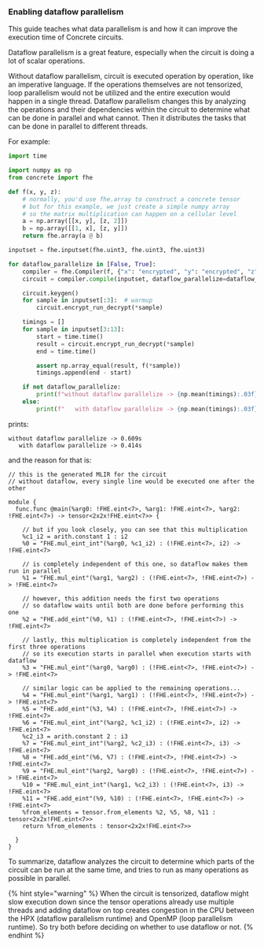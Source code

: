 ### Enabling dataflow parallelism

This guide teaches what data parallelism is and how it can improve the execution time of Concrete circuits.

Dataflow parallelism is a great feature, especially when the circuit is doing a lot of scalar operations.

Without dataflow parallelism, circuit is executed operation by operation, like an imperative language. If the operations themselves are not tensorized, loop parallelism would not be utilized and the entire execution would happen in a single thread. Dataflow parallelism changes this by analyzing the operations and their dependencies within the circuit to determine what can be done in parallel and what cannot. Then it distributes the tasks that can be done in parallel to different threads.

For example:

```python
import time

import numpy as np
from concrete import fhe

def f(x, y, z):
    # normally, you'd use fhe.array to construct a concrete tensor
    # but for this example, we just create a simple numpy array
    # so the matrix multiplication can happen on a cellular level
    a = np.array([[x, y], [z, 2]])
    b = np.array([[1, x], [z, y]])
    return fhe.array(a @ b)

inputset = fhe.inputset(fhe.uint3, fhe.uint3, fhe.uint3)

for dataflow_parallelize in [False, True]:
    compiler = fhe.Compiler(f, {"x": "encrypted", "y": "encrypted", "z": "encrypted"})
    circuit = compiler.compile(inputset, dataflow_parallelize=dataflow_parallelize)

    circuit.keygen()
    for sample in inputset[:3]:  # warmup
        circuit.encrypt_run_decrypt(*sample)

    timings = []
    for sample in inputset[3:13]:
        start = time.time()
        result = circuit.encrypt_run_decrypt(*sample)
        end = time.time()

        assert np.array_equal(result, f(*sample))
        timings.append(end - start)

    if not dataflow_parallelize:
        print(f"without dataflow parallelize -> {np.mean(timings):.03f}s")
    else:
        print(f"   with dataflow parallelize -> {np.mean(timings):.03f}s")
```

prints:

```
without dataflow parallelize -> 0.609s
   with dataflow parallelize -> 0.414s
```

and the reason for that is:

```
// this is the generated MLIR for the circuit
// without dataflow, every single line would be executed one after the other

module {
  func.func @main(%arg0: !FHE.eint<7>, %arg1: !FHE.eint<7>, %arg2: !FHE.eint<7>) -> tensor<2x2x!FHE.eint<7>> {
  
    // but if you look closely, you can see that this multiplication
    %c1_i2 = arith.constant 1 : i2
    %0 = "FHE.mul_eint_int"(%arg0, %c1_i2) : (!FHE.eint<7>, i2) -> !FHE.eint<7>
    
    // is completely independent of this one, so dataflow makes them run in parallel
    %1 = "FHE.mul_eint"(%arg1, %arg2) : (!FHE.eint<7>, !FHE.eint<7>) -> !FHE.eint<7>
    
    // however, this addition needs the first two operations
    // so dataflow waits until both are done before performing this one
    %2 = "FHE.add_eint"(%0, %1) : (!FHE.eint<7>, !FHE.eint<7>) -> !FHE.eint<7>
    
    // lastly, this multiplication is completely independent from the first three operations
    // so its execution starts in parallel when execution starts with dataflow
    %3 = "FHE.mul_eint"(%arg0, %arg0) : (!FHE.eint<7>, !FHE.eint<7>) -> !FHE.eint<7>
    
    // similar logic can be applied to the remaining operations...
    %4 = "FHE.mul_eint"(%arg1, %arg1) : (!FHE.eint<7>, !FHE.eint<7>) -> !FHE.eint<7>
    %5 = "FHE.add_eint"(%3, %4) : (!FHE.eint<7>, !FHE.eint<7>) -> !FHE.eint<7>
    %6 = "FHE.mul_eint_int"(%arg2, %c1_i2) : (!FHE.eint<7>, i2) -> !FHE.eint<7>
    %c2_i3 = arith.constant 2 : i3
    %7 = "FHE.mul_eint_int"(%arg2, %c2_i3) : (!FHE.eint<7>, i3) -> !FHE.eint<7>
    %8 = "FHE.add_eint"(%6, %7) : (!FHE.eint<7>, !FHE.eint<7>) -> !FHE.eint<7>
    %9 = "FHE.mul_eint"(%arg2, %arg0) : (!FHE.eint<7>, !FHE.eint<7>) -> !FHE.eint<7>
    %10 = "FHE.mul_eint_int"(%arg1, %c2_i3) : (!FHE.eint<7>, i3) -> !FHE.eint<7>
    %11 = "FHE.add_eint"(%9, %10) : (!FHE.eint<7>, !FHE.eint<7>) -> !FHE.eint<7>
    %from_elements = tensor.from_elements %2, %5, %8, %11 : tensor<2x2x!FHE.eint<7>>
    return %from_elements : tensor<2x2x!FHE.eint<7>>
    
  }
}
```

To summarize, dataflow analyzes the circuit to determine which parts of the circuit can be run at the same time, and tries to run as many operations as possible in parallel.

{% hint style="warning" %}
When the circuit is tensorized, dataflow might slow execution down since the tensor operations already use multiple threads and adding dataflow on top creates congestion in the CPU between the HPX (dataflow parallelism runtime) and OpenMP (loop parallelism runtime). So try both before deciding on whether to use dataflow or not.
{% endhint %}
